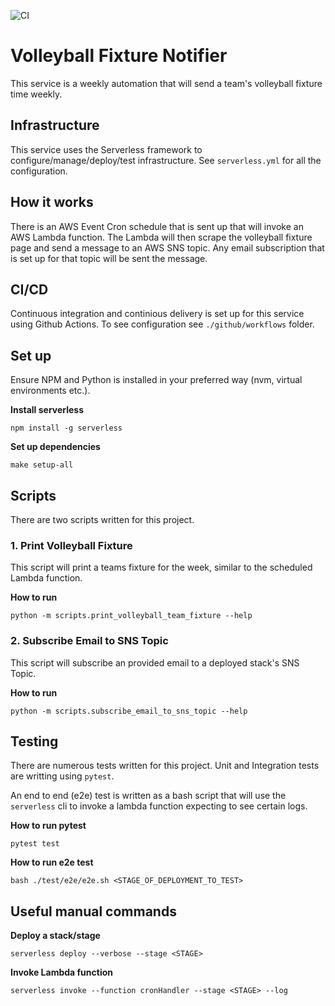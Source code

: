 ![CI](https://github.com/ian-vu/volleyball-fixture-notifier/actions/workflows/ci.yml/badge.svg)

# Volleyball Fixture Notifier

This service is a weekly automation that will send a team's volleyball fixture time weekly.

## Infrastructure

This service uses the Serverless framework to configure/manage/deploy/test infrastructure.
See `serverless.yml` for all the configuration.

## How it works

There is an AWS Event Cron schedule that is sent up that will invoke an AWS Lambda function.
The Lambda will then scrape the volleyball fixture page and send a message to an AWS SNS topic.
Any email subscription that is set up for that topic will be sent the message.

## CI/CD

Continuous integration and continious delivery is set up for this service using Github Actions.
To see configuration see `./github/workflows` folder.

## Set up

Ensure NPM and Python is installed in your preferred way (nvm, virtual environments etc.).

**Install serverless**

```commandline
npm install -g serverless
```

**Set up dependencies**

```commandline
make setup-all
```

## Scripts

There are two scripts written for this project.

### 1. Print Volleyball Fixture

This script will print a teams fixture for the week, similar to the scheduled Lambda function.

**How to run**

```commandline
python -m scripts.print_volleyball_team_fixture --help
```

### 2. Subscribe Email to SNS Topic

This script will subscribe an provided email to a deployed stack's SNS Topic.

**How to run**

```commandline
python -m scripts.subscribe_email_to_sns_topic --help
```

## Testing

There are numerous tests written for this project. Unit and Integration tests are writting using `pytest`.

An end to end (e2e) test is written as a bash script that will use the `serverless` cli to invoke a lambda function
expecting to see
certain logs.

**How to run pytest**

```commandline
pytest test
```

**How to run e2e test**

```commandline
bash ./test/e2e/e2e.sh <STAGE_OF_DEPLOYMENT_TO_TEST>
```

## Useful manual commands

**Deploy a stack/stage**

```commandline
serverless deploy --verbose --stage <STAGE>
```

**Invoke Lambda function**

```commandline
serverless invoke --function cronHandler --stage <STAGE> --log
```